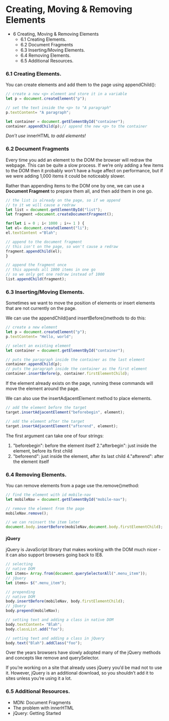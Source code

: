 # Creating, Moving & Removing Elements

- 6 Creating, Moving & Removing Elements
   - 6.1 Creating Elements.
   - 6.2 Document Fragments
   - 6.3 Inserting/Moving Elements.
   - 6.4 Removing Elements.
   - 6.5 Additional Resources.

### 6.1 Creating Elements.

You can create elements and add them to the page using appendChild():
```js
// create a new <p> element and store it in a variable
let p = document.createElement("p");

// set the text inside the <p> to "A paragraph"
p.textContent= "A paragraph";

let container = document.getElementById("container");
container.appendChild(p);// append the new <p> to the container
```
_Don’t use_ innerHTML _to add elements!_

### 6.2 Document Fragments

Every time you add an element to the DOM the browser will redraw the webpage. This can be quite a slow process. If we’re only adding a few items to the DOM then it probably won’t have a huge affect on performance, but if we were adding 1,000 items it could be noticeably slower. 

Rather than appending items to the DOM one by one, we can use a **Document Fragment** to prepare them all, and then add them in one go.
```js
// the list is already on the page, so if we append
// to it we will cause a redraw
let list = document.getElementById("list");
let fragment =document.createDocumentFragment();

for(let i = 0 ; i< 1000 ; i+= 1 ) {
let el= document.createElement("li");
el.textContent ="Blah";

// append to the document fragment
// this isn't on the page, so won't cause a redraw
fragment.appendChild(el);
}

// append the fragment once
// this appends all 1000 items in one go
// so we only get one redraw instead of 1000
list.appendChild(fragment);
```
### 6.3 Inserting/Moving Elements.

Sometimes we want to move the position of elements or insert elements that are not currently on the page.

We can use the appendChild()and insertBefore()methods to do this:
```js
// create a new element
let p = document.createElement("p");
p.textContent= "Hello, world";

// select an existing element
let container = document.getElementById("container");

// puts the paragraph inside the container as the last element
container.appendChild(p);
// puts the paragraph inside the container as the first element
container.insertBefore(p, container.firstElementChild);
```

If the element already exists on the page, running these commands will move the element around the page.

We can also use the insertAdjacentElement method to place elements.
```js
// add the element before the target
target.insertAdjacentElement("beforebegin", element);

// add the element after the target
target.insertAdjacentElement("afterend", element);
```
The first argument can take one of four strings:

1. "beforebegin": before the element itself
2."afterbegin": just inside the element, before its first child
3. "beforeend": just inside the element, after its last child
4."afterend": after the element itself

### 6.4 Removing Elements.

You can remove elements from a page use the.remove()method:
```js
// find the element with id mobile-nav
let mobileNav = document.getElementById("mobile-nav");

// remove the element from the page
mobileNav.remove();

// we can reinsert the item later
document.body.insertBefore(mobileNav,document.body.firstElementChild);
```

#### jQuery
jQuery is JavaScript library that makes working with the DOM much nicer - it can also support browsers going back to IE8.
```js
// selecting
// native DOM
let items= Array.from(document.querySelectorAll(".menu_item"));
// jQuery
let items= $(".menu_item");

// prepending
// native DOM
body.insertBefore(mobileNav, body.firstElementChild);
// jQuery
body.prepend(mobileNav);

// setting text and adding a class in native DOM
body.textContent= "Blah";
body.classList.add("foo");

// setting text and adding a class in jQuery
body.text("Blah").addClass("foo");
```
Over the years browsers have slowly adopted many of the jQuery methods and concepts like remove and querySelector.

If you’re working on a site that already uses jQuery you’d be mad not to use it. However, jQuery is an additional download, so you shouldn’t add it to sites unless you’re using it a lot.

### 6.5 Additional Resources.

- MDN: Document Fragments
- The problem with innerHTML
- jQuery: Getting Started
